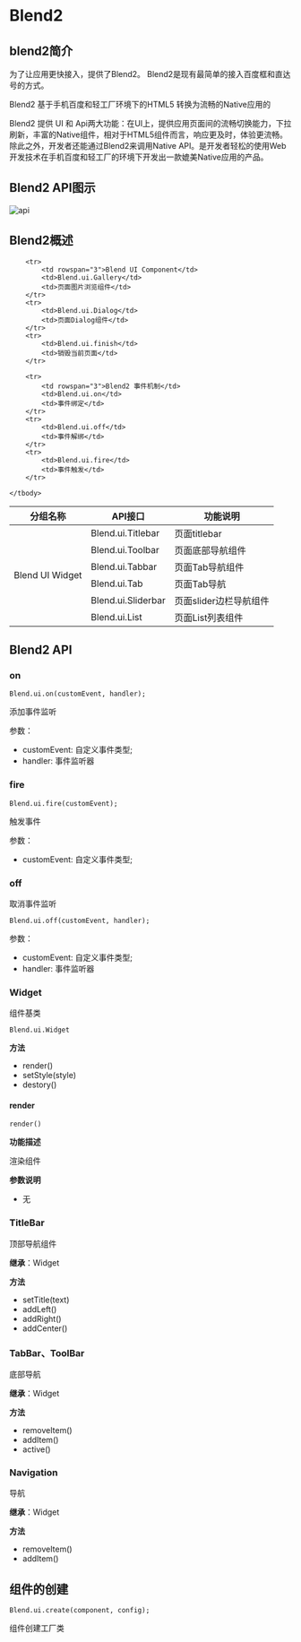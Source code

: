 # Blend2

## blend2简介

为了让应用更快接入，提供了Blend2。 Blend2是现有最简单的接入百度框和直达号的方式。

Blend2 基于手机百度和轻工厂环境下的HTML5 转换为流畅的Native应用的

Blend2 提供 UI 和 Api两大功能：在UI上，提供应用页面间的流畅切换能力，下拉刷新，丰富的Native组件，相对于HTML5组件而言，响应更及时，体验更流畅。除此之外，开发者还能通过Blend2来调用Native API。是开发者轻松的使用Web开发技术在手机百度和轻工厂的环境下开发出一款媲美Native应用的产品。

## Blend2 API图示

![api](./img/UIX.png)

## Blend2概述

<table>
	<thead>
		<tr><th>分组名称</th><th>API接口</th><th>功能说明</th></tr>
	</thead>
	<tbody>
		<tr>
			<td rowspan="6">Blend UI Widget</td>
			<td>Blend.ui.Titlebar</td>
			<td>页面titlebar</td>
		</tr>
		<tr>
			<td>Blend.ui.Toolbar</td>
			<td>页面底部导航组件</td>
		</tr>
		<tr>
			<td>Blend.ui.Tabbar</td>
			<td>页面Tab导航组件</td>
		</tr>
		<tr>
			<td>Blend.ui.Tab</td>
			<td>页面Tab导航</td>
		</tr>
		<tr>
			<td>Blend.ui.Sliderbar</td>
			<td>页面slider边栏导航组件</td>
		</tr>
		<tr>
			<td>Blend.ui.List</td>
			<td>页面List列表组件</td>
		</tr>

		<tr>
			<td rowspan="3">Blend UI Component</td>
			<td>Blend.ui.Gallery</td>
			<td>页面图片浏览组件</td>
		</tr>
		<tr>
			<td>Blend.ui.Dialog</td>
			<td>页面Dialog组件</td>
		</tr>
		<tr>
			<td>Blend.ui.finish</td>
			<td>销毁当前页面</td>
		</tr>

		<tr>
			<td rowspan="3">Blend2 事件机制</td>
			<td>Blend.ui.on</td>
			<td>事件绑定</td>
		</tr>
		<tr>
			<td>Blend.ui.off</td>
			<td>事件解绑</td>
		</tr>
		<tr>
			<td>Blend.ui.fire</td>
			<td>事件触发</td>
		</tr>
	
	</tbody>
</table>

## Blend2 API

### on

	Blend.ui.on(customEvent, handler);

添加事件监听

参数：

- customEvent: 自定义事件类型;
- handler: 事件监听器

### fire

	Blend.ui.fire(customEvent);

触发事件

参数：

- customEvent: 自定义事件类型;


### off

取消事件监听

	Blend.ui.off(customEvent, handler);

参数：

- customEvent: 自定义事件类型;
- handler: 事件监听器

### Widget

组件基类

	Blend.ui.Widget

**方法**

- render()
- setStyle(style)
- destory()

#### render
	
	render()

**功能描述**

渲染组件

**参数说明**

- 无

### TitleBar

顶部导航组件

**继承**：Widget

**方法**

- setTitle(text)
- addLeft()
- addRight()
- addCenter()

### TabBar、ToolBar

底部导航

**继承**：Widget

**方法**

- removeItem()
- addItem()
- active()

### Navigation

导航

**继承**：Widget

**方法**

- removeItem()
- addItem()

## 组件的创建

	Blend.ui.create(component, config);

组件创建工厂类
